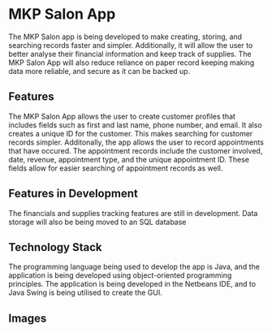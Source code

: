 # MKP Salon App
The MKP Salon app is being developed to make creating, storing, and searching records faster and simpler. Additionally, it will allow the user to better analyse their financial information and keep track of supplies. The MKP Salon App will also reduce reliance on paper record keeping
making data more reliable, and secure as it can be backed up.

## Features
The MKP Salon App allows the user to create customer profiles that includes fields such as first and last name, phone number, and email. It also creates a unique ID for the customer. This makes searching for customer records simpler. Additonally, the app allows the user to record
appointments that have occured. The appointment records include the customer involved, date, revenue, appointment type, and the unique appointment ID. These fields allow for easier searching of appointment records as well.

## Features in Development
The financials and supplies tracking features are still in development. Data storage will also be being moved to an SQL database

## Technology Stack
The programming language being used to develop the app is Java, and the application is being developed using object-oriented programming principles. The application is being developed in the Netbeans IDE, and to Java Swing is being utilised to create the GUI.

## Images

